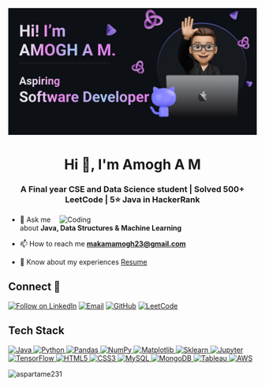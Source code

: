<div align="center"> <img src="https://raw.githubusercontent.com/Aspartame231/Aspartame231/main/Memoji%20github%20header.jpg"> </div>


<h1 align="center">Hi 👋, I'm Amogh A M</h1>
<h3 align="center">A Final year CSE and Data Science student | Solved 500+ LeetCode | 5⭐ Java in HackerRank</h3>

<img align="right" alt="Coding" width="400" src="https://cdn.dribbble.com/users/1162077/screenshots/3848914/programmer.gif">

- 💬 Ask me about **Java, Data Structures & Machine Learning**

- 📫 How to reach me **makamamogh23@gmail.com**

- 📄 Know about my experiences [Resume]([https://drive.google.com/file/d/1RY6AJpFza0QHtJuZadm0_s5s8F1XqO2m/view?usp=sharing](https://drive.google.com/file/d/1a42CDfgcjFBhig9nIsQry-pEfqHl5wUO/view?usp=sharing))

## Connect 🤝
<p align="left">
    <a href="https://www.linkedin.com/in/amogh-makam-916990233/" target="_blank"><img title="Follow on LinkedIn" src="https://img.shields.io/badge/LinkedIn-0077B5?style=for-the-badge&logo=linkedin&logoColor=white"/></a>
    <a href="mailto:makamamogh23@gmail.com"><img title="Email" src="https://img.shields.io/badge/Gmail-D14836?style=for-the-badge&logo=gmail&logoColor=white"/></a>
    <a href="https://github.com/Aspartame231"><img title="GitHub" src="https://img.shields.io/badge/GitHub-100000?style=for-the-badge&logo=github&logoColor=white"/></a>
    <a href="https://leetcode.com/Makamamogh/"><img title="LeetCode" src="https://img.shields.io/badge/-LeetCode-FFA116?style=for-the-badge&logo=LeetCode&logoColor=black"/></a>
  </p>


## Tech Stack

<p align="left">
 <a href="#">
   <img alt="Java" src="https://img.shields.io/badge/Java-ED8B00?style=for-the-badge&logo=openjdk&logoColor=white" />
   <img alt="Python" src="https://img.shields.io/badge/python%20-%2314354C.svg?&style=for-the-badge&logo=python&logoColor=white"/>
  
  <img alt="Pandas" src="https://img.shields.io/badge/pandas%20-%23150458.svg?&style=for-the-badge&logo=pandas&logoColor=white" />
  <img alt="NumPy" src="https://img.shields.io/badge/numpy%20-%23013243.svg?&style=for-the-badge&logo=numpy&logoColor=white" />
  <img alt="Matplotlib" src="https://img.shields.io/badge/Matplotlib-%23ffffff.svg?style=for-the-badge&logo=Matplotlib&logoColor=black" />
  <img alt="Sklearn" src="https://img.shields.io/badge/scikit--learn-%23F7931E.svg?style=for-the-badge&logo=scikit-learn&logoColor=white" />
    <img alt="Jupyter" src="https://img.shields.io/badge/Jupyter-F37626.svg?&style=for-the-badge&logo=Jupyter&logoColor=white"/>

  <img alt="TensorFlow" src="https://img.shields.io/badge/TensorFlow-FF6F00?style=for-the-badge&logo=tensorflow&logoColor=white" />
  <img alt="HTML5" src="https://img.shields.io/badge/html5%20-%23E34F26.svg?&style=for-the-badge&logo=html5&logoColor=white"/>
  <img alt="CSS3" src="https://img.shields.io/badge/css3%20-%231572B6.svg?&style=for-the-badge&logo=css3&logoColor=white"/>

  <img alt='MySQL' src="https://img.shields.io/badge/SQL-MySQL?style=for-the-badge&logo=mysql&color=F29111"/>
  <img alt='MongoDB' src="https://img.shields.io/badge/MongoDB-4EA94B?style=for-the-badge&logo=mongodb&logoColor=white"/>
  <img alt='Tableau' src="https://img.shields.io/badge/Tableau-E97627?style=for-the-badge&logo=Tableau&logoColor=white"/>
  
  <img alt='AWS' src="https://img.shields.io/badge/Amazon_AWS-232F3E?style=for-the-badge&logo=amazon-aws&logoColor=white"/>
  
 </a>
</p>


<p><img align="center" src="https://github-readme-stats.vercel.app/api/top-langs?username=aspartame231&show_icons=true&locale=en&layout=compact" alt="aspartame231" /></p>
